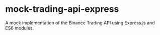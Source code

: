 # mock-trading-api-express
A mock implementation of the Binance Trading API using Express.js and ES6 modules.
